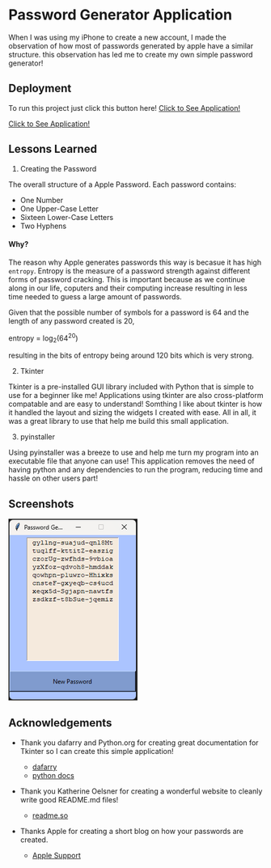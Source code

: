 
# Password Generator Application

When I was using my iPhone to create a new account, I made the observation of how most of passwords generated by apple have a similar structure. this observation has led me to create my own simple password generator!



## Deployment

To run this project just click this button here! [Click to See Application!](https://github.com/Boreal-Wynter/password_gen/blob/1ae82839611a72b203ad1503547f7d7ae576af5b/generate_password.exe)

[Click to See Application!](generate_password.exe)


## Lessons Learned

1. Creating the Password

The overall structure of a Apple Password. Each password contains: 

 * One Number
 * One Upper-Case Letter
 * Sixteen Lower-Case Letters
 * Two Hyphens

#### Why?

The reason why Apple generates passwords this way is becasue it has high `entropy`. Entropy is the measure of a password strength against different forms of password cracking. This is important because as we continue along in our life, coputers and their computing increase resulting in less time needed to guess a large amount of passwords.

Given that the possible number of symbols for a password is 64 and the length of any password created is 20,

entropy = log<sub>2</sub>(64<sup>20</sup>)

resulting in the bits of entropy being around 120 bits which is very strong.

2. Tkinter

Tkinter is a pre-installed GUI library included with Python that is simple to use for a beginner like me! Applications using tkinter are also cross-platform compatable and are easy to understand! Somthing I like about tkinter is how it handled the layout and sizing the widgets I created with ease. All in all, it was a great library to use that help me build this small application.

3. pyinstaller

Using pyinstaller was a breeze to use and help me turn my program into an executable file that anyone can use! This application removes the need of having python and any dependencies to run the program, reducing time and hassle on other users part! 
## Screenshots

![App Screenshot](https://github.com/Boreal-Wynter/password_gen/blob/902caabe2acb2c1a0402007305d3dc93004c74a3/Application.png)


## Acknowledgements

 - Thank you dafarry and Python.org for creating great documentation for Tkinter so I can create this simple application! 
   - [dafarry](https://dafarry.github.io/tkinterbook/)
   - [python docs](https://docs.python.org/3/library/tk.html)

 - Thank you Katherine Oelsner for creating a wonderful website to cleanly write good README.md files!
   - [readme.so](https://readme.so/)

 - Thanks Apple for creating a short blog on how your passwords are created.
   - [Apple Support](https://support.apple.com/guide/security/automatic-strong-passwords-secc84c811c4/web)
